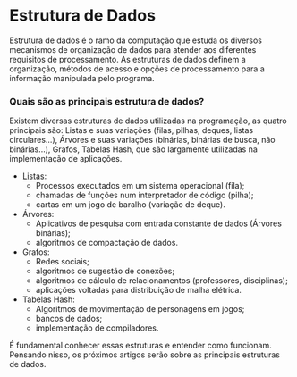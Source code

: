 # Estrutura de Dados
Estrutura de dados é o ramo da computação que estuda os diversos mecanismos de organização de dados para atender aos diferentes requisitos de processamento. As estruturas de dados definem a organização, métodos de acesso e opções de processamento para a informação manipulada pelo programa.

### Quais são as principais estrutura de dados? 
Existem diversas estruturas de dados utilizadas na programação, as quatro principais são: Listas e suas variações (filas, pilhas, deques, listas circulares…), Árvores e suas variações (binárias, binárias de busca, não binárias…), Grafos, Tabelas Hash, que são largamente utilizadas na implementação de aplicações.

- [Listas](https://colab.research.google.com/drive/1Tx-Rp3fXc8rzUpnOfcpO92t4l91nByUY?usp=sharing): 
  - Processos executados em um sistema operacional (fila); 
  - chamadas de funções num interpretador de código (pilha);
  - cartas em um jogo de baralho (variação de deque).
- Árvores: 
  - Aplicativos de pesquisa com entrada constante de dados (Árvores binárias); 
  - algoritmos de compactação de dados.
- Grafos: 
  - Redes sociais; 
  - algoritmos de sugestão de conexões; 
  - algoritmos de cálculo de relacionamentos (professores, disciplinas); 
  - aplicações voltadas para distribuição de malha elétrica.
- Tabelas Hash: 
  - Algoritmos de movimentação de personagens em jogos; 
  - bancos de dados; 
  - implementação de compiladores.

É fundamental conhecer essas estruturas e entender como funcionam. Pensando nisso, os próximos artigos serão sobre as principais estruturas de dados. 
